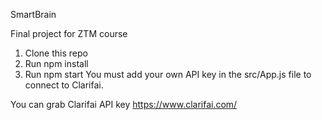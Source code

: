 SmartBrain

Final project for ZTM course

1. Clone this repo
2. Run npm install
3. Run npm start
You must add your own API key in the src/App.js file to connect to Clarifai.

You can grab Clarifai API key https://www.clarifai.com/
